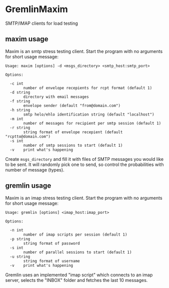 # GremlinMaxim

SMTP/IMAP clients for load testing

## maxim usage

Maxim is an smtp stress testing client. Start the program with no arguments for short usage message:

```
Usage: maxim [options] -d <msgs_directory> <smtp_host:smtp_port>

Options:

  -c int
        number of envelope recepients for rcpt format (default 1)
  -d string
        directory with email messages
  -f string
        envelope sender (default "from@domain.com")
  -h string
        smtp helo/ehlo identification string (default "localhost")
  -m int
        number of messages for recipient per smtp session (default 1)
  -r string
        string format of envelope recepient (default "rcptto@domain.com")
  -s int
        number of smtp sessions to start (default 1)
  -v    print what's happening
```

Create `msgs_directory` and fill it with files of SMTP messages you would like to be sent. It will randomly pick one to send, so control the probabilities with number of message (types).

## gremlin usage

Maxim is an imap stress testing client. Start the program with no arguments for short usage message:

```
Usage: gremlin [options] <imap_host:imap_port>

Options:

  -n int
        number of imap scripts per session (default 1)
  -p string
        string format of password
  -s int
        number of parallel sessions to start (default 1)
  -u string
        string format of username
  -v    print what's happening
```

Gremlin uses an implemented "imap script" which connects to an imap server, selects the "INBOX" folder and fetches the last 10 messages.
